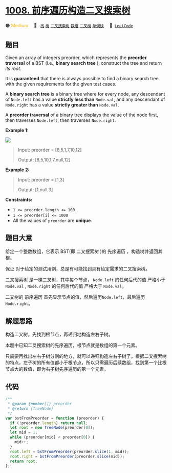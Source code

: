 # [1008. 前序遍历构造二叉搜索树](https://leetcode.com/problems/construct-binary-search-tree-from-preorder-traversal)

🟠 <font color=#ffb800>Medium</font>&emsp; 🔖&ensp; [`栈`](/outline/tag/stack.md) [`树`](/outline/tag/tree.md) [`二叉搜索树`](/outline/tag/binary-search-tree.md) [`数组`](/outline/tag/array.md) [`二叉树`](/outline/tag/binary-tree.md) [`单调栈`](/outline/tag/monotonic-stack.md)&emsp; 🔗&ensp;[`LeetCode`](https://leetcode.com/problems/construct-binary-search-tree-from-preorder-traversal)

## 题目

Given an array of integers preorder, which represents the **preorder traversal** of a BST (i.e., **binary search tree** ), construct the tree and
return _its root_.

It is **guaranteed** that there is always possible to find a binary search
tree with the given requirements for the given test cases.

A **binary search tree** is a binary tree where for every node, any descendant
of `Node.left` has a value **strictly less than** `Node.val`, and any
descendant of `Node.right` has a value **strictly greater than** `Node.val`.

A **preorder traversal** of a binary tree displays the value of the node
first, then traverses `Node.left`, then traverses `Node.right`.

**Example 1:**

![](https://assets.leetcode.com/uploads/2019/03/06/1266.png)

> Input: preorder = [8,5,1,7,10,12]
>
> Output: [8,5,10,1,7,null,12]

**Example 2:**

> Input: preorder = [1,3]
>
> Output: [1,null,3]

**Constraints:**

- `1 <= preorder.length <= 100`
- `1 <= preorder[i] <= 1000`
- All the values of `preorder` are **unique**.

## 题目大意

给定一个整数数组，它表示 BST(即 二叉搜索树 )的 先序遍历 ，构造树并返回其根。

保证 对于给定的测试用例，总是有可能找到具有给定需求的二叉搜索树。

二叉搜索树 是一棵二叉树，其中每个节点， `Node.left` 的任何后代的值 严格小于 `Node.val` , `Node.right` 的任何后代的值 严格大于 `Node.val`。

二叉树的 前序遍历 首先显示节点的值，然后遍历`Node.left`，最后遍历`Node.right`。

## 解题思路

构造二叉树，先找到根节点，再递归地构造左右子树。

本题中已知二叉搜索树的先序遍历，根节点就是数组的第一个元素。

只需要再找出左右子树分割的地方，就可以递归构造左右子树了。根据二叉搜索树的特点，左子树的所有值都小于根节点，所以只需遍历后续数组，找到第一个比根节点大的数值，即为右子树先序遍历的第一个元素。

## 代码

```javascript
/**
 * @param {number[]} preorder
 * @return {TreeNode}
 */
var bstFromPreorder = function (preorder) {
  if (!preorder.length) return null;
  let root = new TreeNode(preorder[0]);
  let mid = 1;
  while (preorder[mid] < preorder[0]) {
    mid++;
  }
  root.left = bstFromPreorder(preorder.slice(1, mid));
  root.right = bstFromPreorder(preorder.slice(mid));
  return root;
};
```
